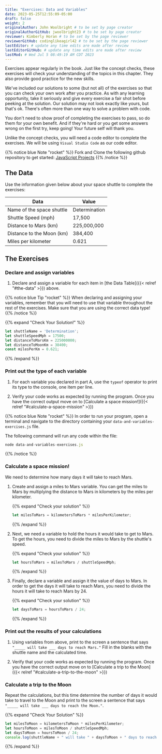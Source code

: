 ```yaml
---
title: "Exercises: Data and Variables"
date: 2023-05-25T12:55:09-05:00
draft: false
weight: 2
originalAuthor: John Woolbright # to be set by page creator
originalAuthorGitHub: jwoolbright23 # to be set by page creator
reviewer: Kimberly Horan # to be set by the page reviewer
reviewerGitHub: codinglikeagirl42 # to be set by the page reviewer
lastEditor: # update any time edits are made after review
lastEditorGitHub: # update any time edits are made after review
lastMod: # Wed Jul 5 08:49:19 AM CDT 2023
---
```


Exercises appear regularly in the book. Just like the concept checks, these exercises will check your understanding of the topics in this chapter. They also provide good practice for the new skills.

We've included our solutions to some (but not all) of the exercises so that you can check your own work after you practice. As with any learning opportunity, take it seriously and give every exercise a fair shot before peeking at the solution. Our solution may not look exactly like yours, but that's ok. There's often more than one way to solve a problem with code.

You don't need to show proof of completing the exercises to pass, so do them for your own benefit. And if they're hard or you get some answers wrong on the first try, keep going! Your future self will thank you. 

Unlike the concept checks, you will need a code editor to complete the exercises. We will be using `Visual Studio Code` as our code editor.

{{% notice blue Note "rocket" %}}
Fork and Clone the following github repository to get started: [JavaScript Projects](https://github.com/LaunchCodeEducation/javascript-projects)
{{% /notice %}}

## The Data

Use the information given below about your space shuttle to complete the
exercises:

| Data                        | Value        |
|-----------------------------|--------------|
| Name of the space shuttle   | Determination|
| Shuttle Speed (mph)         | 17,500       |
| Distance to Mars (km)       | 225,000,000  |
| Distance to the Moon (km)   | 384,400      |
| Miles per kilometer         | 0.621        |

## The Exercises

### Declare and assign variables

1. Declare and assign a variable for each item in [the Data Table]({{< relref "#the-data" >}}) above.

{{% notice blue Tip "rocket" %}}
When declaring and assigning your variables, remember that you will
need to use that variable throughout the rest of the exercises. Make sure
that you are using the correct data type!
{{% /notice %}}

{{% expand "Check Your Solution!" %}}
```javascript
let shuttleName = 'Determination';
let shuttleSpeedMph = 17500;
let distanceToMarsKm = 225000000;
let distanceToMoonKm = 38400;
const milesPerKm = 0.621;
```
{{% /expand %}}

### Print out the type of each variable

1. For each variable you declared in part A, use the ``typeof`` operator to print its type to the console, one item per line.

1. Verify your code works as expected by running the program. Once you have the correct output move on to [Calculate a space mission!]({{< relref "#calculate-a-space-mission" >}})

{{% notice blue Note "rocket" %}}
In order to run your program, open a terminal and navigate to the directory containing your `data-and-variables-exercises.js` file.

The following command will run any code within the file:

```javascript
node data-and-variables-exercises.js
```
{{% /notice %}}

### Calculate a space mission!

We need to determine how many days it will take to reach Mars.

1. Create and assign a miles to Mars variable. You can get the miles to Mars by multiplying the distance to Mars in kilometers by the miles per kilometer.

   {{% expand "Check your solution" %}}

   ```javascript
   let milesToMars = kilometersToMars * milesPerKilometer;
   ```
   {{% /expand %}}

1. Next, we need a variable to hold the hours it would take to get to Mars. To get the hours, you need to divide the miles to Mars by the shuttle's speed.

   {{% expand "Check your solution" %}}

   ```javascript
   let hoursToMars = milesToMars / shuttleSpeedMph;
   ```
   {{% /expand %}}

1. Finally, declare a variable and assign it the value of days to Mars. In order to get the days it will take to reach Mars, you need to divide the hours it will take to reach Mars by 24.

   {{% expand "Check your solution" %}}

   ```javascript
   let daysToMars = hoursToMars / 24;
   ```
   {{% /expand %}}

### Print out the results of your calculations

1. Using variables from above, print to the screen a sentence that says ``"_____ will take ___ days to reach Mars."`` Fill in the blanks with 
the shuttle name and the calculated time.

1. Verify that your code works as expected by running the program. Once you have the correct output move on to [Calculate a trip to the Moon]({{< relref "#calculate-a-trip-to-the-moon" >}})
### Calculate a trip to the Moon

Repeat the calculations, but this time determine the number of days it would take to travel to the Moon and print to the screen a sentence that says ``"_____ will take ___ days to reach the Moon."``.

{{% expand "Check Your Solution" %}}
```javascript
let milesToMoon = kilometersToMoon * milesPerKilometer;
let hoursToMoon = milesToMoon / shuttleSpeedMph;
let daysToMoon = hoursToMoon / 24;
console.log(shuttleName + " will take " + daysToMoon + " days to reach the Moon.");
```
{{% /expand %}}